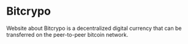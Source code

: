 # Bitcrypo
Website about Bitcrypo is a decentralized digital currency that can be transferred on the peer-to-peer bitcoin network.
